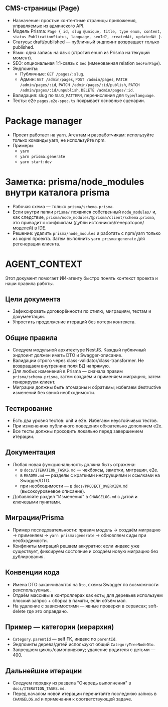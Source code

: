 ## CMS-страницы (Page)

- Назначение: простые контентные страницы приложения, управляемые из админского API.
- Модель Prisma: `Page { id, slug @unique, title, type enum, content, status PublicationStatus, language, seoId?, createdAt, updatedAt }`.
- Статусы: draft/published — публичный эндпоинт возвращает только published.
- Язык: одна запись на язык (строгий enum из Prisma на текущий момент).
- SEO: опциональная 1:1-связь с `Seo` (именованная relation `SeoForPage`).
- Эндпоинты:
  - Публичные: `GET /pages/:slug`.
  - Админ: `GET /admin/pages`, `POST /admin/pages`, `PATCH /admin/pages/:id`, `PATCH /admin/pages/:id/publish`, `PATCH /admin/pages/:id/unpublish`, `DELETE /admin/pages/:id`.
- Валидация: slug по `SLUG_PATTERN`, перечисления для `type`/`language`.
- Тесты: e2e `pages.e2e-spec.ts` покрывает основные сценарии.

# Package manager

- Проект работает на yarn. Агентам и разработчикам: используйте только команды yarn, не используйте npm.
- Примеры:
  - `yarn`
  - `yarn prisma:generate`
  - `yarn start:dev`

# Заметка: prisma/node_modules внутри каталога prisma

- Рабочая схема — только `prisma/schema.prisma`.
- Если внутри папки `prisma/` появился собственный `node_modules/` и, как следствие, `prisma/node_modules/@prisma/client/schema.prisma`, это приводит к конфликтам (дубли источников/генераторов/моделей) в IDE.
- Решение: удалить `prisma/node_modules` и работать с npm/yarn только из корня проекта. Затем выполнить `yarn prisma:generate` для регенерации клиента.

# AGENT_CONTEXT

Этот документ помогает ИИ-агенту быстро понять контекст проекта и наши правила работы.

## Цели документа

- Зафиксировать договорённости по стилю, миграциям, тестам и документации.
- Упростить продолжение итераций без потери контекста.

## Общие правила

- Следуем модульной архитектуре NestJS. Каждый публичный эндпоинт должен иметь DTO и Swagger-описание.
- Валидации строго через class-validator/class-transformer. Не возвращаем внутренние поля БД напрямую.
- Для любых изменений в Prisma — сначала правим `prisma/schema.prisma`, затем создаём и применяем миграцию, затем генерируем клиент.
- Миграции должны быть атомарны и обратимы; избегаем destructive изменений без явной необходимости.

## Тестирование

- Есть два уровня тестов: unit и e2e. Избегаем неустойчивых тестов.
- При изменениях публичного поведения обязательно дополняем e2e.
- Все тесты должны проходить локально перед завершением итерации.

## Документация

- Любая новая функциональность должна быть отражена:
  - в `docs/ITERATION_TASKS.md` — чекбоксы, заметки, миграции, e2e.
  - в `README.md` — разделы с краткими инструкциями и ссылками на Swagger/DTO.
  - при необходимости — в `docs/PROJECT_OVERVIEW.md` (высокоуровневое описание).
- Добавляйте раздел "Изменения" в `CHANGELOG.md` с датой и ключевыми пунктами.

## Миграции/Prisma

- Пример последовательности: правим модель → создаём миграцию → применяем → `yarn prisma:generate` → обновляем сиды при необходимости.
- Конфликты миграций решаем аккуратно: если индекс уже существует, фиксируем состояние и создаём новую миграцию без дублирования.

## Конвенции кода

- Имена DTO заканчиваются на `Dto`, схемы Swagger по возможности реиспользуемые.
- Отдаём массивы в контроллерах как есть; для деревьев используем плоский запрос + сборка в памяти, если объём мал.
- На удаление с зависимостями — явные проверки в сервисах; soft-delete где это оправдано.

## Пример — категории (иерархия)

- `Category.parentId` — self FK, индекс по `parentId`.
- Эндпоинты дерева/детей используют общий `CategoryTreeNodeDto`.
- Запрещаем циклы/самопривязку; удаление родителя с детьми — 400.

## Дальнейшие итерации

- Следуем порядку из раздела "Очередь выполнения" в `docs/ITERATION_TASKS.md`.
- Перед началом новой итерации перечитайте последнюю запись в `CHANGELOG.md` и примечания к соответствующей задаче.
